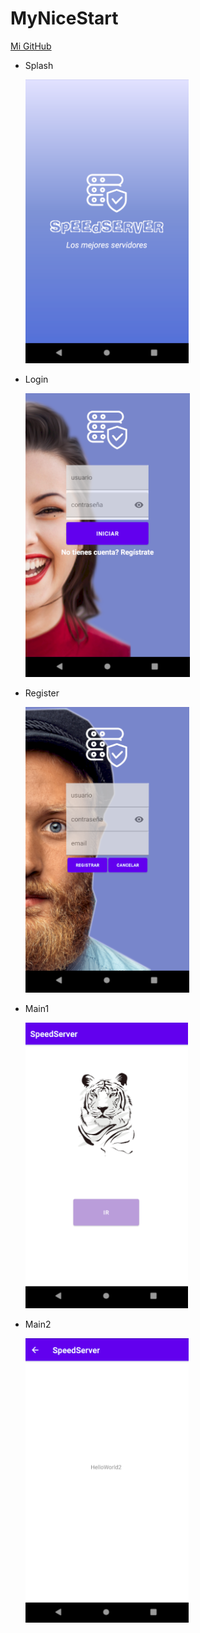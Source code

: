 # MyNiceStart
[Mi GitHub](https://github.com/iviherper)

* Splash


    ![Splash](img/splash.PNG)

* Login

    ![Login](img/login.PNG)

* Register

    ![Login](img/register.PNG)

* Main1

    ![Login](img/mainAct.PNG)

* Main2

    ![Login](img/mainAct2.PNG)